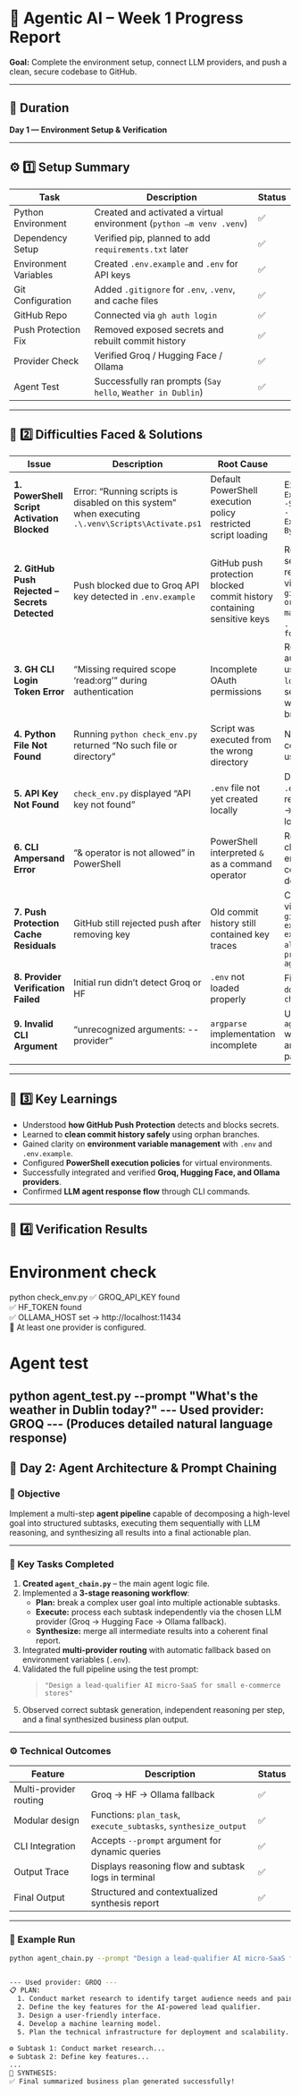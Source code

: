# 🧠 Agentic AI – Week 1 Progress Report  
**Goal:** Complete the environment setup, connect LLM providers, and push a clean, secure codebase to GitHub.  

---

## 📅 Duration  
**Day 1 — Environment Setup & Verification**

---

## ⚙️ 1️⃣ Setup Summary  

| Task | Description | Status |
|------|--------------|--------|
| Python Environment | Created and activated a virtual environment (`python –m venv .venv`) | ✅ |
| Dependency Setup | Verified pip, planned to add `requirements.txt` later | ✅ |
| Environment Variables | Created `.env.example` and `.env` for API keys | ✅ |
| Git Configuration | Added `.gitignore` for `.env`, `.venv`, and cache files | ✅ |
| GitHub Repo | Connected via `gh auth login` | ✅ |
| Push Protection Fix | Removed exposed secrets and rebuilt commit history | ✅ |
| Provider Check | Verified Groq / Hugging Face / Ollama | ✅ |
| Agent Test | Successfully ran prompts (`Say hello`, `Weather in Dublin`) | ✅ |

---

## 🧩 2️⃣ Difficulties Faced & Solutions  

| Issue | Description | Root Cause | Solution |
|-------|--------------|------------|-----------|
| **1. PowerShell Script Activation Blocked** | Error: “Running scripts is disabled on this system” when executing `.\.venv\Scripts\Activate.ps1` | Default PowerShell execution policy restricted script loading | Executed: `Set-ExecutionPolicy -Scope Process -ExecutionPolicy Bypass` |
| **2. GitHub Push Rejected – Secrets Detected** | Push blocked due to Groq API key detected in `.env.example` | GitHub push protection blocked commit history containing sensitive keys | Removed secrets and rebuilt branch via:<br>`git checkout --orphan clean-main` → `git add .` → `git push --force` |
| **3. GH CLI Login Token Error** | “Missing required scope ‘read:org’” during authentication | Incomplete OAuth permissions | Re-authenticated using `gh auth login` → selected “Login with web browser” |
| **4. Python File Not Found** | Running `python check_env.py` returned “No such file or directory” | Script was executed from the wrong directory | Navigated to correct path using `cd week_1` |
| **5. API Key Not Found** | `check_env.py` displayed “API key not found” | `.env` file not yet created locally | Duplicated `.env.example` → renamed to `.env` → added keys locally |
| **6. CLI Ampersand Error** | “& operator is not allowed” in PowerShell | PowerShell interpreted `&` as a command operator | Removed the `&` character or enclosed commands in double quotes |
| **7. Push Protection Cache Residuals** | GitHub still rejected push after removing key | Old commit history still contained key traces | Cleaned repo via:<br>`git reflog expire --expire=now --all` → `git gc --prune=now --aggressive` |
| **8. Provider Verification Failed** | Initial run didn’t detect Groq or HF | `.env` not loaded properly | Fixed with `dotenv` check in `check_env.py` |
| **9. Invalid CLI Argument** | “unrecognized arguments: --provider” | `argparse` implementation incomplete | Updated `agent_test.py` with correct argument parser |

---

## 📘 3️⃣ Key Learnings  

- Understood **how GitHub Push Protection** detects and blocks secrets.  
- Learned to **clean commit history safely** using orphan branches.  
- Gained clarity on **environment variable management** with `.env` and `.env.example`.  
- Configured **PowerShell execution policies** for virtual environments.  
- Successfully integrated and verified **Groq, Hugging Face, and Ollama providers**.  
- Confirmed **LLM agent response flow** through CLI commands.  

---

## 🧪 4️⃣ Verification Results  


# Environment check
python check_env.py
✅ GROQ_API_KEY found  
✅ HF_TOKEN found  
✅ OLLAMA_HOST set → http://localhost:11434  
🎉 At least one provider is configured.

# Agent test
python agent_test.py --prompt "What's the weather in Dublin today?"
--- Used provider: GROQ ---
(Produces detailed natural language response)
---




## 🚀 Day 2: Agent Architecture & Prompt Chaining

### 🎯 Objective
Implement a multi-step **agent pipeline** capable of decomposing a high-level goal into structured subtasks, executing them sequentially with LLM reasoning, and synthesizing all results into a final actionable plan.

---

### 🧠 Key Tasks Completed
1. **Created `agent_chain.py`** – the main agent logic file.  
2. Implemented a **3-stage reasoning workflow**:
   - **Plan:** break a complex user goal into multiple actionable subtasks.  
   - **Execute:** process each subtask independently via the chosen LLM provider (Groq → Hugging Face → Ollama fallback).  
   - **Synthesize:** merge all intermediate results into a coherent final report.  
3. Integrated **multi-provider routing** with automatic fallback based on environment variables (`.env`).  
4. Validated the full pipeline using the test prompt:  
   > `"Design a lead-qualifier AI micro-SaaS for small e-commerce stores"`  
5. Observed correct subtask generation, independent reasoning per step, and a final synthesized business plan output.

---

### ⚙️ Technical Outcomes
| Feature | Description | Status |
|----------|--------------|--------|
| Multi-provider routing | Groq → HF → Ollama fallback | ✅ |
| Modular design | Functions: `plan_task`, `execute_subtasks`, `synthesize_output` | ✅ |
| CLI Integration | Accepts `--prompt` argument for dynamic queries | ✅ |
| Output Trace | Displays reasoning flow and subtask logs in terminal | ✅ |
| Final Output | Structured and contextualized synthesis report | ✅ |

---

### 🧩 Example Run
```bash
python agent_chain.py --prompt "Design a lead-qualifier AI micro-SaaS for small e-commerce stores"


--- Used provider: GROQ ---
📋 PLAN:
  1. Conduct market research to identify target audience needs and pain points.
  2. Define the key features for the AI-powered lead qualifier.
  3. Design a user-friendly interface.
  4. Develop a machine learning model.
  5. Plan the technical infrastructure for deployment and scalability.

⚙️ Subtask 1: Conduct market research...
⚙️ Subtask 2: Define key features...
...
🧩 SYNTHESIS:
✅ Final summarized business plan generated successfully!
